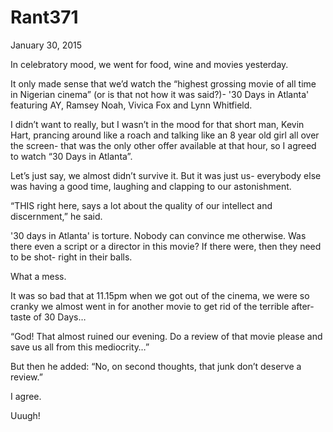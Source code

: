 # Rant371


January 30, 2015


In celebratory mood, we went for food, wine and movies yesterday.

It only made sense that we’d watch the “highest grossing movie of all time in Nigerian cinema” (or is that not how it was said?)- '30 Days in Atlanta' featuring AY, Ramsey Noah, Vivica Fox and Lynn Whitfield.

I didn’t want to really, but I wasn’t in the mood for that short man, Kevin Hart, prancing around like a roach and talking like an 8 year old girl all over the screen- that was the only other offer available at that hour, so I agreed to watch “30 Days in Atlanta”.

Let’s just say, we almost didn’t survive it. But it was just us- everybody else was having a good time, laughing and clapping to our astonishment.

“THIS right here, says a lot about the quality of our intellect and discernment,” he said.

'30 days in Atlanta' is torture. Nobody can convince me otherwise. Was there even a script or a director in this movie? If there were, then they need to be shot- right in their balls. 

What a mess.

It was so bad that at 11.15pm when we got out of the cinema, we were so cranky we almost went in for another movie to get rid of the terrible after-taste of 30 Days…

“God! That almost ruined our evening. Do a review of that movie please and save us all from this mediocrity…”

But then he added: “No, on second thoughts, that junk don’t deserve a review.”

I agree.

Uuugh!